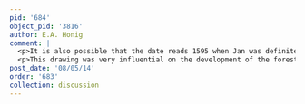 ```yaml
---
pid: '684'
object_pid: '3816'
author: E.A. Honig
comment: |
  <p>It is also possible that the date reads 1595 when Jan was definitely in Milan. </p>
  <p>This drawing was very influential on the development of the forest landscape. Two copies of it exist -- one in the Fondation Custodia, Paris, and the other in a private collection in New York.</p>
post_date: '08/05/14'
order: '683'
collection: discussion
---
```

